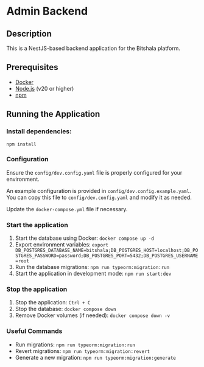# Admin Backend

## Description

This is a NestJS-based backend application for the Bitshala platform.

## Prerequisites

- [Docker](https://www.docker.com/)
- [Node.js](https://nodejs.org/) (v20 or higher)
- [npm](https://www.npmjs.com/)

## Running the Application

### Install dependencies:
```shell
npm install
```

### Configuration
Ensure the `config/dev.config.yaml` file is properly configured for your environment.

An example configuration is provided in `config/dev.config.example.yaml`. You can copy this file to `config/dev.config.yaml` and modify it as needed.

Update the `docker-compose.yml` file if necessary.

### Start the application
1. Start the database using Docker: `docker compose up -d`
2. Export environment variables: `export DB_POSTGRES_DATABASE_NAME=bitshala;DB_POSTGRES_HOST=localhost;DB_POSTGRES_PASSWORD=password;DB_POSTGRES_PORT=5432;DB_POSTGRES_USERNAME=root`
3. Run the database migrations: `npm run typeorm:migration:run`
4. Start the application in development mode: `npm run start:dev`

### Stop the application
1. Stop the application: `Ctrl + C`
2. Stop the database: `docker compose down`
3. Remove Docker volumes (if needed): `docker compose down -v`

### Useful Commands
- Run migrations: `npm run typeorm:migration:run` 
- Revert migrations: `npm run typeorm:migration:revert` 
- Generate a new migration: `npm run typeorm:migration:generate`